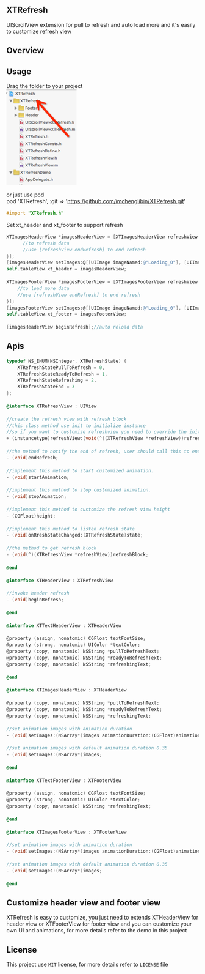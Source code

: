 ## XTRefresh
UIScrollView extension for pull to refresh and auto load more and it's easily to customize refresh view

## Overview

## Usage
Drag the folder to your project<br>
<img height=250 src="https://github.com/imchenglibin/XTRefresh/blob/master/Images/Folder.png"><br>

or just use pod<br>
pod 'XTRefresh', :git => 'https://github.com/imchenglibin/XTRefresh.git'
```objective-c
#import "XTRefresh.h"
```
Set xt_header and xt_footer to support refresh<br>
```objective-c
XTImagesHeaderView *imagesHeaderView = [XTImagesHeaderView refreshView:^(XTRefreshView *refreshView) {
      //to refresh data
      //use [refreshView endRefresh] to end refresh
}];
[imagesHeaderView setImages:@[[UIImage imageNamed:@"Loading_0"], [UIImage imageNamed:@"Loading_1"], [UIImage imageNamed:@"Loading_2"], [UIImage imageNamed:@"Loading_3"]]];
self.tableView.xt_header = imagesHeaderView;
    
XTImagesFooterView *imagesFooterView = [XTImagesFooterView refreshView:^(XTRefreshView *refreshView) {
    //to load more data
    //use [refreshView endRefresh] to end refresh
}];
[imagesFooterView setImages:@[[UIImage imageNamed:@"Loading_0"], [UIImage imageNamed:@"Loading_1"], [UIImage imageNamed:@"Loading_2"], [UIImage imageNamed:@"Loading_3"]]];
self.tableView.xt_footer = imagesFooterView;

[imagesHeaderView beginRefresh];//auto reload data
```
## Apis
```objective-c
typedef NS_ENUM(NSInteger, XTRefreshState) {
    XTRefreshStatePullToRefresh = 0,
    XTRefreshStateReadyToRefresh = 1,
    XTRefreshStateRefreshing = 2,
    XTRefreshStateEnd = 3
};

@interface XTRefreshView : UIView

//create the refresh view with refresh block
//this class method use init to initialize instance
//so if you want to customize refreshview you need to override the init method
+ (instancetype)refreshView:(void(^)(XTRefreshView *refreshView))refreshBlock;

//the method to notify the end of refresh, user should call this to end refresh
- (void)endRefresh;

//implement this method to start customized animation.
- (void)startAnimation;

//implement this method to stop customized animation.
- (void)stopAnimation;

//implement this method to customize the refresh view height
- (CGFloat)height;

//implement this method to listen refresh state
- (void)onRreshStateChanged:(XTRefreshState)state;

//the method to get refresh block
- (void(^)(XTRefreshView *refreshView))refreshBlock;

@end

@interface XTHeaderView : XTRefreshView

//invoke header refresh
- (void)beginRefresh;

@end

@interface XTTextHeaderView : XTHeaderView

@property (assign, nonatomic) CGFloat textFontSize;
@property (strong, nonatomic) UIColor *textColor;
@property (copy, nonatomic) NSString *pullToRefreshText;
@property (copy, nonatomic) NSString *readyToRefreshText;
@property (copy, nonatomic) NSString *refreshingText;

@end

@interface XTImagesHeaderView : XTHeaderView

@property (copy, nonatomic) NSString *pullToRefreshText;
@property (copy, nonatomic) NSString *readyToRefreshText;
@property (copy, nonatomic) NSString *refreshingText;

//set animation images with animation duration
- (void)setImages:(NSArray*)images animationDuration:(CGFloat)animationDuration;

//set animation images with default animation duration 0.35
- (void)setImages:(NSArray*)images;

@end

@interface XTTextFooterView : XTFooterView

@property (assign, nonatomic) CGFloat textFontSize;
@property (strong, nonatomic) UIColor *textColor;
@property (copy, nonatomic) NSString *refreshingText;

@end

@interface XTImagesFooterView : XTFooterView

//set animation images with animation duration
- (void)setImages:(NSArray*)images animationDuration:(CGFloat)animationDuration;

//set animation images with default animation duration 0.35
- (void)setImages:(NSArray*)images;

@end

```

## Customize header view and footer view
XTRefresh is easy to customize, you just need to extends XTHeaderView for header view or XTFooterView for footer view and you can customize your own UI and animations, for more details refer to the demo in this project

## License
This project use `MIT` license, for more details refer to `LICENSE` file
